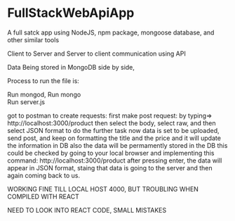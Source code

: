 # FullStackWebApiApp
A full satck app using NodeJS, npm package, mongoose database, and other similar tools


Client to Server and Server to client communication using API

Data Being stored in MongoDB side by side,


Process to run the file is:

Run mongod,
Run mongo  
Run server.js

got to postman to create requests:
    first make post request: by typing=> http://localhost:3000/product
    then select the body, select raw, and then select JSON format to do the further task
    now data is  set to be uploaded,
    send post, and keep on formatting the title and the price and it will update the information in DB
    also the data will be permamently stored in the DB
    this could be checked by going to your local browser and implementing this command: http://localhost:3000/product
    after pressing enter, the data will appear in JSON format, staing that data is going to the server and then again coming back to us.


WORKING FINE TILL LOCAL HOST 4000, BUT TROUBLING WHEN COMPILED WITH REACT

NEED TO LOOK INTO REACT CODE, SMALL MISTAKES
